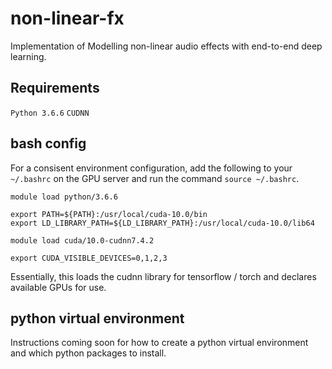 # non-linear-fx
Implementation of Modelling non-linear audio effects with end-to-end deep learning.

## Requirements
`Python 3.6.6`
`CUDNN`

## bash config
For a consisent environment configuration, add the following to your `~/.bashrc` on the GPU server and run the command `source ~/.bashrc`.

```
module load python/3.6.6

export PATH=${PATH}:/usr/local/cuda-10.0/bin
export LD_LIBRARY_PATH=${LD_LIBRARY_PATH}:/usr/local/cuda-10.0/lib64

module load cuda/10.0-cudnn7.4.2

export CUDA_VISIBLE_DEVICES=0,1,2,3
```

Essentially, this loads the cudnn library for tensorflow / torch and declares available GPUs for use.

## python virtual environment
Instructions coming soon for how to create a python virtual environment and which python packages to install.
